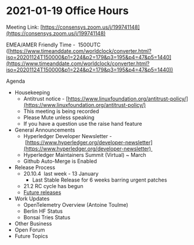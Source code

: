 # 2021-01-19 Office Hours

Meeting Link: [https://consensys.zoom.us/j/199741148](https://consensys.zoom.us/j/199741148)

EMEA/AMER Friendly Time -  1500UTC ([https://www.timeanddate.com/worldclock/converter.html?iso=20201124T150000&p1=224&p2=179&p3=195&p4=47&p5=1440](https://www.timeanddate.com/worldclock/converter.html?iso=20201124T150000&p1=224&p2=179&p3=195&p4=47&p5=1440))

Agenda

- Housekeeping
  - Antitrust notice - [https://www.linuxfoundation.org/antitrust-policy/](https://www.linuxfoundation.org/antitrust-policy/)
  - This meeting is being recorded
  - Please Mute unless speaking
  - If you have a question use the raise hand feature
- General Announcements
  - Hyperledger Developer Newsletter - [https://www.hyperledger.org/developer-newsletter](https://www.hyperledger.org/developer-newsletter) 
  - Hyperledger Maintainers Summit (Virtual) ~ March
  - Github Auto-Merge is Enabled
- Release Process
  - 20.10.4  last week - 13 January  
    - Last Stable Release for 6 weeks barring urgent patches
  - 21.2 RC cycle has begun
  - [Future releases](https://lf-hyperledger.atlassian.net/wiki/display/BESU/Release+Rotations)
- Work Updates 
  - OpenTelemetry Overview (Antoine Toulme)
  - Berlin HF Status
  - Bonsai Tries Status
- Other Business
- Open Forum
- Future Topics